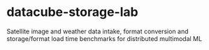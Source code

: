 # datacube-storage-lab
Satellite image and weather data intake, format conversion and storage/format load time benchmarks for distributed multimodal ML
